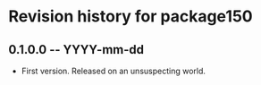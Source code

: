 # Revision history for package150

## 0.1.0.0 -- YYYY-mm-dd

* First version. Released on an unsuspecting world.
